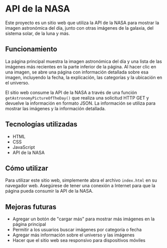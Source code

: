 # API de la NASA

Este proyecto es un sitio web que utiliza la API de la NASA para mostrar la imagen astronómica del día, junto con otras imágenes de la galaxia, del sistema solar, de la luna y más.

## Funcionamiento

La página principal muestra la imagen astronómica del día y una lista de las imágenes más recientes en la parte inferior de la página. Al hacer clic en una imagen, se abre una página con información detallada sobre esa imagen, incluyendo la fecha, la explicación, las categorías y la ubicación en el universo.

El sitio web consume la API de la NASA a través de una función `getAstronomyPictureOfTheDay()` que realiza una solicitud HTTP GET y devuelve la información en formato JSON. La información se utiliza para mostrar las imágenes y la información detallada.

## Tecnologías utilizadas

- HTML
- CSS
- JavaScript
- API de la NASA

## Cómo utilizar

Para utilizar este sitio web, simplemente abra el archivo `index.html` en su navegador web. Asegúrese de tener una conexión a Internet para que la página pueda consumir la API de la NASA.

## Mejoras futuras

- Agregar un botón de "cargar más" para mostrar más imágenes en la página principal
- Permitir a los usuarios buscar imágenes por categoría o fecha
- Agregar más información sobre el universo y las imágenes
- Hacer que el sitio web sea responsivo para dispositivos móviles
